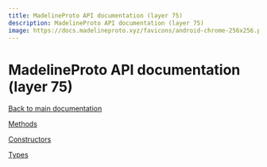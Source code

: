 ```yaml
---
title: MadelineProto API documentation (layer 75)
description: MadelineProto API documentation (layer 75)
image: https://docs.madelineproto.xyz/favicons/android-chrome-256x256.png
---
```

# MadelineProto API documentation (layer 75)  

[Back to main documentation](..)  


[Methods](methods/)

[Constructors](constructors/)

[Types](types/)